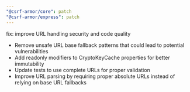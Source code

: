 ```yaml
---
"@csrf-armor/core": patch
"@csrf-armor/express": patch
---
```


fix: improve URL handling security and code quality

- Remove unsafe URL base fallback patterns that could lead to potential vulnerabilities
- Add readonly modifiers to CryptoKeyCache properties for better immutability
- Update tests to use complete URLs for proper validation
- Improve URL parsing by requiring proper absolute URLs instead of relying on base URL fallbacks